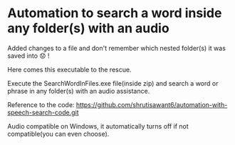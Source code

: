 # Automation to search a word inside any folder(s) with an audio

Added changes to a file and don't remember which nested folder(s) it was saved into 😟 ! 

Here comes this executable to the rescue.

Execute the SearchWordInFiles.exe file(inside zip) and search a word or phrase in any folder(s) with an audio assistance.

Reference to the code: https://github.com/shrutisawant6/automation-with-speech-search-code.git

Audio compatible on Windows, it automatically turns off if not compatible(you can even choose).

